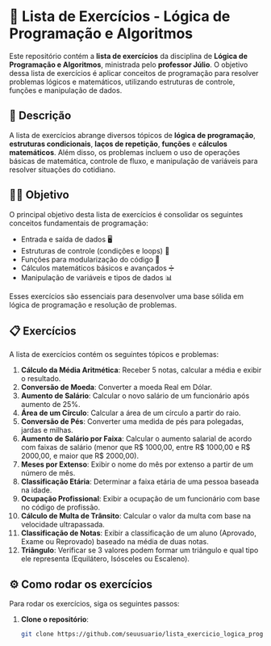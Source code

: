 # 📝 Lista de Exercícios - Lógica de Programação e Algoritmos

Este repositório contém a **lista de exercícios** da disciplina de **Lógica de Programação e Algoritmos**, ministrada pelo **professor Júlio**. O objetivo dessa lista de exercícios é aplicar conceitos de programação para resolver problemas lógicos e matemáticos, utilizando estruturas de controle, funções e manipulação de dados.

## 🎯 Descrição

A lista de exercícios abrange diversos tópicos de **lógica de programação**, **estruturas condicionais**, **laços de repetição**, **funções** e **cálculos matemáticos**. Além disso, os problemas incluem o uso de operações básicas de matemática, controle de fluxo, e manipulação de variáveis para resolver situações do cotidiano.

## 🧑‍🏫 Objetivo

O principal objetivo desta lista de exercícios é consolidar os seguintes conceitos fundamentais de programação:

- Entrada e saída de dados 🖥️
- Estruturas de controle (condições e loops) 🔄
- Funções para modularização do código 🔧
- Cálculos matemáticos básicos e avançados ➗
- Manipulação de variáveis e tipos de dados 📊

Esses exercícios são essenciais para desenvolver uma base sólida em lógica de programação e resolução de problemas.

## 📋 Exercícios

A lista de exercícios contém os seguintes tópicos e problemas:

1. **Cálculo da Média Aritmética**: Receber 5 notas, calcular a média e exibir o resultado.
2. **Conversão de Moeda**: Converter a moeda Real em Dólar.
3. **Aumento de Salário**: Calcular o novo salário de um funcionário após aumento de 25%.
4. **Área de um Círculo**: Calcular a área de um círculo a partir do raio.
5. **Conversão de Pés**: Converter uma medida de pés para polegadas, jardas e milhas.
6. **Aumento de Salário por Faixa**: Calcular o aumento salarial de acordo com faixas de salário (menor que R$ 1000,00, entre R$ 1000,00 e R$ 2000,00, e maior que R$ 2000,00).
7. **Meses por Extenso**: Exibir o nome do mês por extenso a partir de um número de mês.
8. **Classificação Etária**: Determinar a faixa etária de uma pessoa baseada na idade.
9. **Ocupação Profissional**: Exibir a ocupação de um funcionário com base no código de profissão.
10. **Cálculo de Multa de Trânsito**: Calcular o valor da multa com base na velocidade ultrapassada.
11. **Classificação de Notas**: Exibir a classificação de um aluno (Aprovado, Exame ou Reprovado) baseado na média de duas notas.
12. **Triângulo**: Verificar se 3 valores podem formar um triângulo e qual tipo ele representa (Equilátero, Isósceles ou Escaleno).

## ⚙️ Como rodar os exercícios

Para rodar os exercícios, siga os seguintes passos:

1. **Clone o repositório**:

   ```bash
   git clone https://github.com/seuusuario/lista_exercicio_logica_programacao_julio.git
